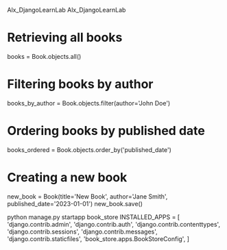 Alx_DjangoLearnLab
Alx_DjangoLearnLab


# Retrieving all books
books = Book.objects.all()

# Filtering books by author
books_by_author = Book.objects.filter(author='John Doe')

# Ordering books by published date
books_ordered = Book.objects.order_by('published_date')

# Creating a new book
new_book = Book(title='New Book', author='Jane Smith', published_date='2023-01-01')
new_book.save()



python manage.py startapp book_store
INSTALLED_APPS = [
    'django.contrib.admin',
    'django.contrib.auth',
    'django.contrib.contenttypes',
    'django.contrib.sessions',
    'django.contrib.messages',
    'django.contrib.staticfiles',
    'book_store.apps.BookStoreConfig',
]